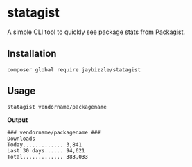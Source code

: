 # statagist

A simple CLI tool to quickly see package stats from Packagist.

## Installation

```
composer global require jaybizzle/statagist
```

## Usage
```
statagist vendorname/packagename
```

**Output**
```
### vendorname/packagename ###
Downloads
Today............. 3,841
Last 30 days...... 94,621
Total............. 383,033
```
